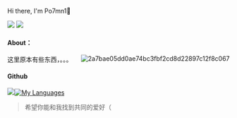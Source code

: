 Hi there, I'm Po7mn1👋

[![](https://img.shields.io/badge/Blog-@Po7mn1's-yellow.svg)](https://blog.icecliffs.cn/) [![](https://img.shields.io/badge/Status-@Server-blue.svg)](https://www.icecliffs.cn/status)

#### About：

这里原本有些东西，。。。<img src="https://blog-image.iloli.cloud/img/2021/07/943ca062b1ebb98728ceab44d8b4cf52.png" alt="2a7bae05dd0ae74bc3fbf2cd8d22897c12f8c067" align="right"/>

#### Github 

<img src="https://github-readme-stats.vercel.app/api?username=icecliffs&theme=great-gatsby&show_icons=true">[![My Languages](https://github-readme-stats.vercel.app/api/top-langs/?username=icecliffs&layout=compact&theme=calm&show_icons=true)](https://github.com/anuraghazra/github-readme-stats)

> 希望你能和我找到共同的爱好（

